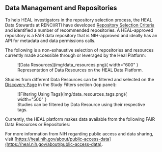 Data Management and Repositories
--------------------------------

To help HEAL investigators in the repository selection process, the HEAL Data Stewards at RENCI/RTI have developed [Repository Selection Criteria](https://www.healdatafair.org/resources/guidance/selection) and identified a number of recommended repositories. A HEAL-approved repository is a FAIR data repository that is NIH-approved and ideally has an API for metadata and data permissions calls.

The following is a non-exhaustive selection of repositories and resources currently made accessible through or leveraged by the Heal Platform:

<figure markdown>
  ![Data Resources](img/data_resources.png){ width="600" }
  <figcaption>Representation of Data Resources on the HEAL Data Platform.</figcaption>
</figure>

Studies from different Data Resources can be filtered and selected on the [Discovery Page](#Discovery) in the Study Filters section (top panel):

<figure markdown>
  ![Filtering Using Tags](img/data_resources_tags.png){ width="500" }
  <figcaption>Studies can be filtered by Data Resource using their respective tags.</figcaption>
</figure>

Currently, the HEAL platform makes data available from the following FAIR Data Resources or Repositories:


For more information from NIH regarding public access and data sharing, visit [https://heal.nih.gov/about/public-access-data](https://heal.nih.gov/about/public-access-data).
